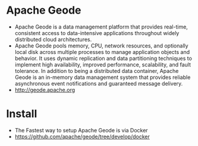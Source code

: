 # Apache Geode
- Apache Geode is a data management platform that provides real-time, consistent access to data-intensive applications throughout widely distributed cloud architectures.
- Apache Geode pools memory, CPU, network resources, and optionally local disk across multiple processes to manage application objects and behavior. It uses dynamic replication and data partitioning techniques to implement high availability, improved performance, scalability, and fault tolerance. In addition to being a distributed data container, Apache Geode is an in-memory data management system that provides reliable asynchronous event notifications and guaranteed message delivery.
- http://geode.apache.org

# Install
- The Fastest way to setup Apache Geode is via Docker
- https://github.com/apache/geode/tree/develop/docker
